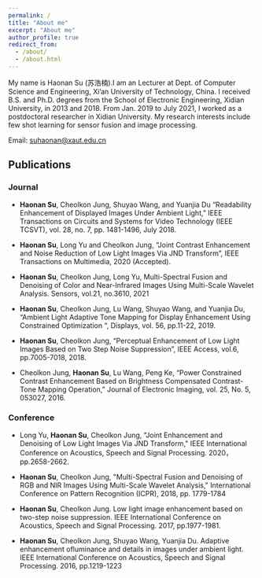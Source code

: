 ```yaml
---
permalink: /
title: "About me"
excerpt: "About me"
author_profile: true
redirect_from: 
  - /about/
  - /about.html
---
```


My name is Haonan Su (苏浩楠).I am an Lecturer at Dept. of Computer Science and Engineering, Xi’an University of Technology, China. I received B.S. and Ph.D. degrees from the School of Electronic Engineering, Xidian University, in 2013 and 2018. From Jan. 2019 to July 2021, I worked as a postdoctoral researcher in Xidian University. My research interests include few shot learning for sensor fusion and image processing.

Email: suhaonan@xaut.edu.cn

## Publications

### Journal
* **Haonan Su**, Cheolkon Jung, Shuyao Wang, and Yuanjia Du “Readability Enhancement of Displayed Images Under Ambient Light,” IEEE Transactions on Circuits and Systems for Video Technology (IEEE TCSVT), vol. 28, no. 7, pp. 1481-1496, July 2018.

* **Haonan Su**, Long Yu and Cheolkon Jung, “Joint Contrast Enhancement and Noise Reduction of Low Light Images Via JND Transform”, IEEE Transactions on Multimedia, 2020 (Accepted).
 
* **Haonan Su**, Cheolkon Jung, Long Yu, Multi-Spectral Fusion and Denoising of Color and Near-Infrared Images Using Multi-Scale Wavelet Analysis. Sensors, vol.21, no.3610, 2021

* **Haonan Su**, Cheolkon Jung, Lu Wang, Shuyao Wang, and Yuanjia Du, “Ambient Light Adaptive Tone Mapping for Display Enhancement Using Constrained Optimization “, Displays, vol. 56, pp.11-22, 2019.

* **Haonan Su**, Cheolkon Jung, “Perceptual Enhancement of Low Light Images Based on Two Step Noise Suppression”, IEEE Access, vol.6, pp.7005-7018, 2018.

* Cheolkon Jung, **Haonan Su**, Lu Wang, Peng Ke, “Power Constrained Contrast Enhancement Based on Brightness Compensated Contrast-Tone Mapping Operation,” Journal of Electronic Imaging, vol. 25, No. 5, 053027, 2016.

### Conference
*  Long Yu, **Haonan Su**, Cheolkon Jung, "Joint Enhancement and Denoising of Low Light Images Via JND Transform," IEEE International Conference on Acoustics, Speech and Signal Processing. 2020，pp.2658-2662. 

* **Haonan Su**, Cheolkon Jung, "Multi-Spectral Fusion and Denoising of RGB and NIR Images Using Multi-Scale Wavelet Analysis," International Conference on Pattern Recognition (ICPR), 2018, pp. 1779-1784

* **Haonan Su**, Cheolkon Jung. Low light image enhancement based on two-step noise suppression. IEEE International Conference on Acoustics, Speech and Signal Processing. 2017, pp.1977-1981.

* **Haonan Su**, Cheolkon Jung, Shuyao Wang, Yuanjia Du. Adaptive enhancement ofluminance and details in images under ambient light. IEEE International Conference on Acoustics, Speech and Signal Processing. 2016, pp.1219-1223


